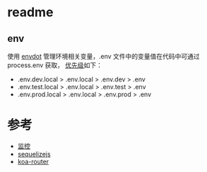 # readme

## env

使用 [envdot](https://github.com/motdotla/dotenv) 管理环境相关变量，.env 文件中的变量值在代码中可通过 process.env 获取，
[优先级](https://github.com/bkeepers/dotenv#what-other-env-files-can-i-use)如下：

- .env.dev.local > .env.local > .env.dev > .env
- .env.test.local > .env.local > .env.test > .env
- .env.prod.local > .env.local > .env.prod > .env

# 参考

- [监控](https://github.com/a597873885/webfunny_servers)
- [sequelizejs](http://docs.sequelizejs.com/manual/getting-started.html)
- [koa-router](https://www.npmjs.com/package/koa-router#exp_module_koa-router--Router)

